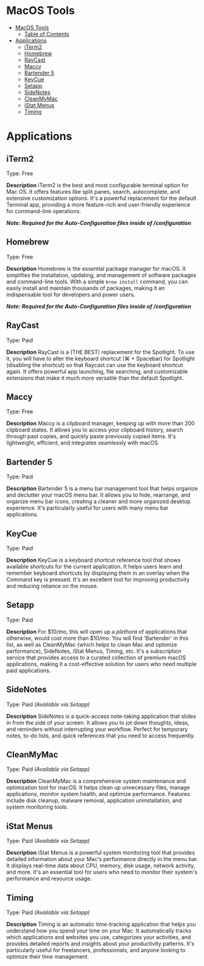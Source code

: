 # MacOS Tools

- [MacOS Tools](#macos-tools)
  - [Table of Contents](#table-of-contents)
- [Applications](#applications)
  - [iTerm2](#iterm2)
  - [Homebrew](#homebrew)
  - [RayCast](#raycast)
  - [Maccy](#maccy)
  - [Bartender 5](#bartender-5)
  - [KeyCue](#keycue)
  - [Setapp](#setapp)
  - [SideNotes](#sidenotes)
  - [CleanMyMac](#cleanmymac)
  - [iStat Menus](#istat-menus)
  - [Timing](#timing)

# Applications

## iTerm2
Type: Free

**Description** 
iTerm2 is the best and most configurable terminal option for Mac OS. It offers features like split panes, search, autocomplete, and extensive customization options. It's a powerful replacement for the default Terminal app, providing a more feature-rich and user-friendly experience for command-line operations.

***Note: Required for the Auto-Configuration files inside of /configuration***

## Homebrew
Type: Free

**Description** 
Homebrew is the essential package manager for macOS. It simplifies the installation, updating, and management of software packages and command-line tools. With a simple `brew install` command, you can easily install and maintain thousands of packages, making it an indispensable tool for developers and power users.

***Note: Required for the Auto-Configuration files inside of /configuration***

## RayCast
Type: Paid

**Description** 
RayCast is a (THE BEST) replacement for the Spotlight. To use it, you will have to alter the keyboard shortcut (⌘ + Spacebar) for Spotlight (disabling the shortcut) so that Raycast can use the keyboard shortcut again. It offers powerful app launching, file searching, and customizable extensions that make it much more versatile than the default Spotlight.

## Maccy
Type: Free

**Description** 
Maccy is a clipboard manager, keeping up with more than 200 clipboard states. It allows you to access your clipboard history, search through past copies, and quickly paste previously copied items. It's lightweight, efficient, and integrates seamlessly with macOS.

## Bartender 5
Type: Paid

**Description** 
Bartender 5 is a menu bar management tool that helps organize and declutter your macOS menu bar. It allows you to hide, rearrange, and organize menu bar icons, creating a cleaner and more organized desktop experience. It's particularly useful for users with many menu bar applications.

## KeyCue
Type: Paid

**Description** 
KeyCue is a keyboard shortcut reference tool that shows available shortcuts for the current application. It helps users learn and remember keyboard shortcuts by displaying them in an overlay when the Command key is pressed. It's an excellent tool for improving productivity and reducing reliance on the mouse.

## Setapp
Type: Paid

**Description** 
For $10/mo, this will open up a *plethora* of applications that otherwise, would cost more than $10/mo. You will find 'Bartender' in this list, as well as CleanMyMac (which helps to clean Mac and optimize performance), SideNotes, iStat Menus, Timing, etc. It's a subscription service that provides access to a curated collection of premium macOS applications, making it a cost-effective solution for users who need multiple paid applications. 

## SideNotes
Type: Paid *(Available via Setapp)*

**Description** 
SideNotes is a quick-access note-taking application that slides in from the side of your screen. It allows you to jot down thoughts, ideas, and reminders without interrupting your workflow. Perfect for temporary notes, to-do lists, and quick references that you need to access frequently.

## CleanMyMac
Type: Paid *(Available via Setapp)*

**Description** 
CleanMyMac is a comprehensive system maintenance and optimization tool for macOS. It helps clean up unnecessary files, manage applications, monitor system health, and optimize performance. Features include disk cleanup, malware removal, application uninstallation, and system monitoring tools.

## iStat Menus
Type: Paid *(Available via Setapp)*

**Description** 
iStat Menus is a powerful system monitoring tool that provides detailed information about your Mac's performance directly in the menu bar. It displays real-time data about CPU, memory, disk usage, network activity, and more. It's an essential tool for users who need to monitor their system's performance and resource usage.

## Timing
Type: Paid *(Available via Setapp)*

**Description** 
Timing is an automatic time-tracking application that helps you understand how you spend your time on your Mac. It automatically tracks which applications and websites you use, categorizes your activities, and provides detailed reports and insights about your productivity patterns. It's particularly useful for freelancers, professionals, and anyone looking to optimize their time management.
